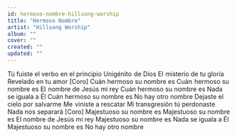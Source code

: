 ```yaml
---
id: hermoso-nombre-hillsong-worship
title: "Hermoso Nombre"
artist: "Hillsong Worship"
album: ""
cover: ""
created: ""
updated: ""
---
```


Tú fuiste el verbo en el principio
Unigénito  de Dios
El  misterio de tu gloria
Revelado en tu amor
[Coro]
Cuán hermoso su nombre es
Cuán  hermoso su nombre es
El  nombre de Jesús mi rey
Cuán hermoso su nombre es
Nada  se iguala a Él
Cuán hermoso su nombre es
No hay otro nombre
Dejaste el cielo por salvarme
Me  viniste a rescatar
Mi transgresión tú perdonaste
Nada nos separará
[Coro]
Majestuoso su nombre es
Majestuoso su nombre es
El nombre de Jesús mi rey
Majestuoso su nombre es
Nada se iguala a Él
Majestuoso su nombre es
No hay otro nombre